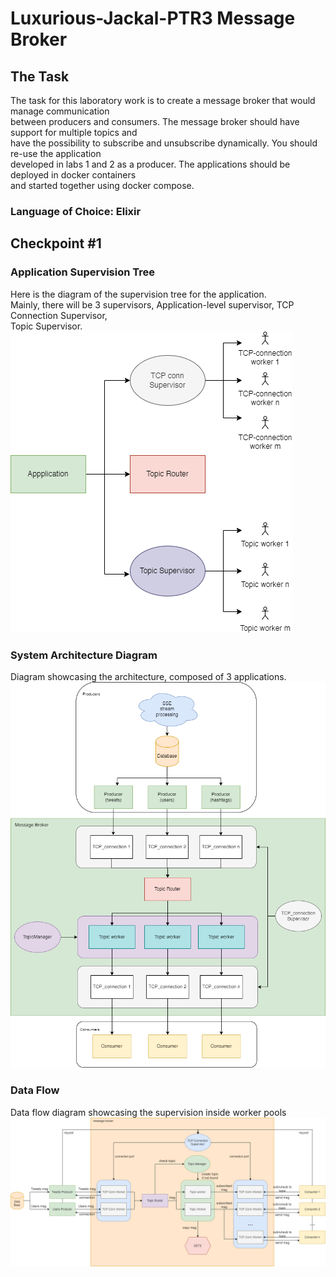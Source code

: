 # Luxurious-Jackal-PTR3 Message Broker
## The Task
The task for this laboratory work is to create a message broker that would manage communication  
between producers and consumers. The message broker should have support for multiple topics and  
have the possibility to subscribe and unsubscribe dynamically. You should re-use the application  
developed in labs 1 and 2 as a producer. The applications should be deployed  in docker containers  
and started together using docker compose.

### Language of Choice: Elixir

## Checkpoint #1
### Application Supervision Tree
Here is the diagram of the supervision tree for the application.  
Mainly, there will be 3 supervisors, Application-level supervisor, TCP Connection Supervisor,  
Topic Supervisor.   
![supervision-tree.png](supervision-tree.png)

### System Architecture Diagram
Diagram showcasing the architecture, composed of 3 applications.
![messge-broker.png](message-broker.png)

### Data Flow
Data flow diagram showcasing the supervision inside worker pools  
![data-flow.png](data-flow-diagram.png)

